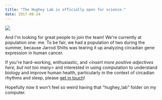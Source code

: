 ```yaml
---
title: "The Hughey Lab is officially open for science."
date: 2017-08-24
---
```


![](/assets/images/news/2017-08-24-giphy.gif)

And I'm looking for great people to join the team! We're currently at population one: me. To be fair, we had a population of two during the summer, because Jarrod Shilts was tearing it up analyzing circadian gene expression in human cancer.

If you're hard-working, enthusiastic, and *&lt;insert more positive adjectives here, but not too many>* and interested in using computation to understand biology and improve human health, particularly in the context of circadian rhythms and sleep, please [get in touch](/join/)!

Hopefully now it won't feel so weird having that "hughey_lab" folder on my computer.
